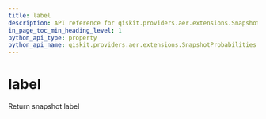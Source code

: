 ```yaml
---
title: label
description: API reference for qiskit.providers.aer.extensions.SnapshotProbabilities.label
in_page_toc_min_heading_level: 1
python_api_type: property
python_api_name: qiskit.providers.aer.extensions.SnapshotProbabilities.label
---
```


# label

Return snapshot label

